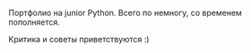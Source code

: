 Портфолио на junior Python.
Всего по немногу, со временем пополняется.

Критика и советы приветствуются :)